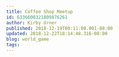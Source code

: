 ```yaml
---
title: Coffee Shop Meetup
id: 6336600321809876261
author: Kirby Urner
published: 2018-12-19T00:11:00.001-08:00
updated: 2018-12-22T18:14:48.316-08:00
blog: world_game
tags: 
---
```


